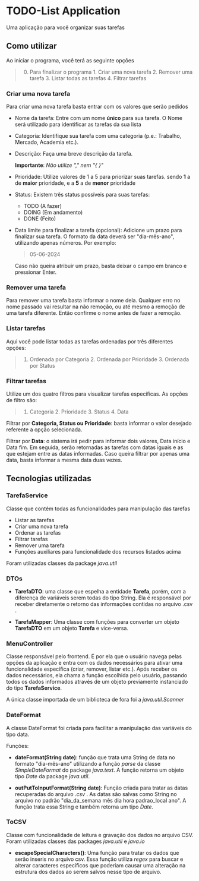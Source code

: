 # TODO-List Application

Uma aplicação para você organizar suas tarefas

## Como utilizar

Ao iniciar o programa, você terá as seguinte opções

> 0. Para finalizar o programa
				1. Criar uma nova tarefa
				2. Remover uma tarefa
				3. Listar todas as tarefas
				4. Filtrar tarefas
				
### Criar uma nova tarefa
Para criar uma nova tarefa basta entrar com os valores que serão pedidos

- Nome da tarefa: Entre com um nome **único** para sua tarefa. O Nome será utilizado para identificar as tarefas da sua lista

- Categoria: Identifique sua tarefa com uma categoria (p.e.: Trabalho, Mercado, Academia etc.).

-  Descrição: Faça uma breve descrição da tarefa.

	**Importante**: *Não utilize  "," nem "{ }"* 

- Prioridade: Utilize valores de 1 a 5 para priorizar suas tarefas. sendo **1** a de **maior** prioridade, e a **5** a de **menor** prioridade

- Status: Existem três status possíveis para suas tarefas:
	- TODO (A fazer)
	- DOING (Em andamento)
	- DONE (Feito)

- Data limite para finalizar a tarefa (opcional): Adicione um prazo para finalizar sua tarefa. O formato da data deverá ser "dia-mês-ano", utilizando apenas números. Por exemplo:

	> 05-06-2024

	Caso não queira atribuir um prazo, basta deixar o campo em branco e pressionar Enter.


### Remover uma tarefa

Para remover uma tarefa basta informar o nome dela. Qualquer erro no nome passado vai resultar na não remoção, ou até mesmo a remoção de uma tarefa diferente. Então confirme o nome antes de fazer a remoção.


### Listar tarefas

Aqui você pode listar todas as tarefas ordenadas por três diferentes opções: 

> 1. Ordenada por Categoria
			2. Ordenada por Prioridade
			3. Ordenada por Status

### Filtrar tarefas
Utilize um dos quatro filtros para visualizar tarefas específicas. As opções de filtro são: 

> 1. Categoria
			2. Prioridade
			3. Status
			4. Data 

Filtrar por **Categoria, Status ou Prioridade**: basta informar o valor desejado referente a opção selecionada.

Filtrar por **Data**: 
 o sistema irá pedir para informar dois valores, Data início e Data fim. Em seguida, serão retornadas as tarefas com datas iguais e as que estejam entre as datas informadas. Caso queira filtrar por apenas uma data, basta informar a mesma data duas vezes.


## Tecnologias utilizadas

### TarefaService

Classe que contém todas as funcionalidades para manipulação das tarefas

- Listar as tarefas
- Criar uma nova tarefa
- Ordenar as tarefas
- Filtrar tarefas
- Remover uma tarefa
- Funções auxiliares para funcionalidade dos recursos listados acima

Foram utilizadas classes da package *java.util*


### DTOs

- **TarefaDTO**: uma classe que espelha a entidade **Tarefa**, porém, com a diferença de variáveis serem todas do tipo String. Ela é responsável por receber diretamente o retorno das informações contidas no arquivo .csv .

- **TarefaMapper**: Uma classe com funções para converter um objeto **TarefaDTO** em um objeto **Tarefa** e vice-versa.



### MenuController

Classe responsável pelo frontend. É por ela que o usuário navega pelas opções da aplicação e entra com os dados necessários para ativar uma funcionalidade específica (criar, remover, listar etc.). Após receber os dados necessários, ela chama a função escolhida pelo usuário, passando todos os dados informados através de um objeto previamente instanciado do tipo **TarefaService**.

A única classe importada de um biblioteca de fora foi a *java.util.Scanner*  

### DateFormat

A classe DateFormat foi criada para facilitar a manipulação das variáveis do tipo data. 

Funções:

- **dateFormat(String date)**: função que trata uma String de data no formato "dia-mês-ano" utilizando a função *parse* da classe *SimpleDateFormat* do package *java.text*. 
A função retorna um objeto tipo *Date* da package *java.util*.

- **outPutToInputFormat(String date)**: Função criada para tratar as datas recuperadas do arquivo *.csv* . As datas são salvas como String no arquivo no padrão "dia_da_semana mês dia hora padrao_local ano". A função trata essa String e também retorna um tipo *Date*. 


### ToCSV

Classe com funcionalidade de leitura e gravação dos dados no arquivo CSV. Foram utilizadas  classes das packages *java.util* e *java.io* 

- **escapeSpecialCharacters()**: Uma função para tratar os dados que serão inseris no arquivo csv. Essa função utiliza *regex* para buscar e alterar caracteres específicos que poderiam causar uma alteração na estrutura dos dados ao serem salvos nesse tipo de arquivo.

